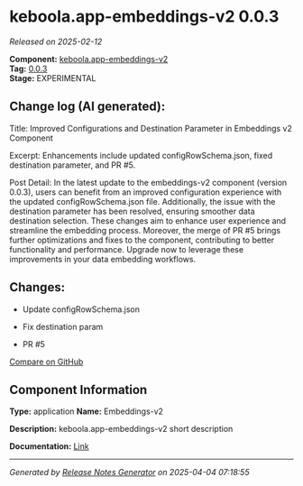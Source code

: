 #  keboola.app-embeddings-v2 0.0.3

_Released on 2025-02-12_

**Component:** [keboola.app-embeddings-v2](https://github.com/keboola/component-embeddings-v2)  
**Tag:** [0.0.3](https://github.com/keboola/component-embeddings-v2/releases/tag/0.0.3)  
**Stage:** EXPERIMENTAL


## Change log (AI generated):
Title:
Improved Configurations and Destination Parameter in Embeddings v2 Component

Excerpt:
Enhancements include updated configRowSchema.json, fixed destination parameter, and PR #5.

Post Detail:
In the latest update to the embeddings-v2 component (version 0.0.3), users can benefit from an improved configuration experience with the updated configRowSchema.json file. Additionally, the issue with the destination parameter has been resolved, ensuring smoother data destination selection. These changes aim to enhance user experience and streamline the embedding process. Moreover, the merge of PR #5 brings further optimizations and fixes to the component, contributing to better functionality and performance. Upgrade now to leverage these improvements in your data embedding workflows.



## Changes:



- Update configRowSchema.json 




- Fix destination param 




- PR #5 



[Compare on GitHub](https://github.com/keboola/component-embeddings-v2/compare/0.0.2...0.0.3)



## Component Information
**Type:** application
**Name:** Embeddings-v2

**Description:** keboola.app-embeddings-v2 short description


**Documentation:** [Link](https://github.com/keboola/component-embeddings-v2/blob/master/README.md)



---
_Generated by [Release Notes Generator](https://github.com/keboola/release-notes-generator)
on 2025-04-04 07:18:55_